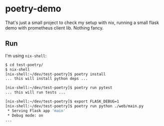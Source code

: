 # poetry-demo

That's just a small project to check my setup with nix, running a small flask demo with prometheus client lib. Nothing fancy.

## Run

I'm using `nix-shell`:

```sh
$ cd test-poetry/
$ nix-shell
[nix-shell:~/dev/test-poetry]$ poetry install
... this will install python deps ...

[nix-shell:~/dev/test-poetry]$ poetry run pytest
... this will run tests ...

[nix-shell:~/dev/test-poetry]$ export FLASK_DEBUG=1
[nix-shell:~/dev/test-poetry]$ poetry run python ./web/main.py
 * Serving Flask app 'main'
 * Debug mode: on
...

```